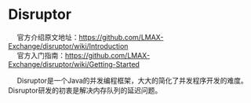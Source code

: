 
# Disruptor
<!-- 
高性能无锁并发框架 Disruptor，太强了！ 
https://mp.weixin.qq.com/s/Xp8Ur3jyOU73E2x7sJSVjA
项目中用了Disruptor之后，性能提升了2.5倍
https://mp.weixin.qq.com/s/HnwOVHVYknArJq7LhQnFMw
-->
&emsp; 官方介绍原文地址：https://github.com/LMAX-Exchange/disruptor/wiki/Introduction  
&emsp; 官方入门指南：https://github.com/LMAX-Exchange/disruptor/wiki/Getting-Started  

&emsp; Disruptor是一个Java的并发编程框架，大大的简化了并发程序开发的难度。Disruptor研发的初衷是解决内存队列的延迟问题。  
